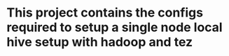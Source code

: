 # This project contains the configs required to setup a single node local hive setup with hadoop and tez
